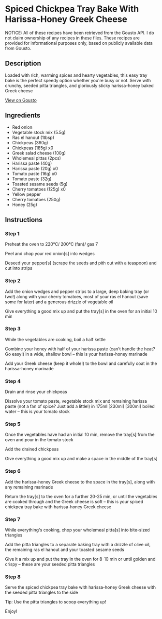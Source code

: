 # Spiced Chickpea Tray Bake With Harissa-Honey Greek Cheese

NOTICE: All of these recipes have been retrieved from the Gousto API. I do not claim ownership of any recipes in these files. These recipes are provided for informational purposes only, based on publicly available data from Gousto.

## Description

Loaded with rich, warming spices and hearty vegetables, this easy tray bake is the perfect speedy option whether you're busy or not. Serve with crunchy, seeded pitta triangles, and gloriously sticky harissa-honey baked Greek cheese

[View on Gousto](https://www.gousto.co.uk/recipes/cookbook/spiced-chickpea-tray-bake-with-harissa-honey-greek-cheese)

## Ingredients

- Red onion
- Vegetable stock mix (5.5g)
- Ras el hanout (1tbsp)
- Chickpeas (390g)
- Chickpeas (185g) x0
- Greek salad cheese (100g)
- Wholemeal pittas (2pcs)
- Harissa paste (40g)
- Harissa paste (20g) x0
- Tomato paste (16g) x0
- Tomato paste (32g)
- Toasted sesame seeds (5g)
- Cherry tomatoes (125g) x0
- Yellow pepper
- Cherry tomatoes (250g)
- Honey (25g)

## Instructions


### Step 1

Preheat the oven to 220°C/ 200°C (fan)/ gas 7

Peel and chop your red onion[s] into wedges

Deseed your pepper[s] (scrape the seeds and pith out with a teaspoon) and cut into strips


### Step 2

Add the onion wedges and pepper strips to a large, deep baking tray (or two!) along with your cherry tomatoes, most of your ras el hanout (save some for later) and a generous drizzle of vegetable oil

Give everything a good mix up and put the tray[s] in the oven for an initial 10 min


### Step 3

While the vegetables are cooking, boil a half kettle

Combine your honey with half of your harissa paste (can't handle the heat? Go easy!) in a wide, shallow bowl – this is your harissa-honey marinade

Add your Greek cheese (keep it whole!) to the bowl and carefully coat in the harissa-honey marinade


### Step 4

Drain and rinse your chickpeas

Dissolve your tomato paste, vegetable stock mix and remaining harissa paste (not a fan of spice? Just add a little!) in 175ml <span class="text-purple">[230ml]</span> <span class="text-danger">[300ml] </span>boiled water – this is your tomato stock


### Step 5

Once the vegetables have had an initial 10 min, remove the tray[s] from the oven and pour in the tomato stock

Add the drained chickpeas

Give everything a good mix up and make a space in the middle of the tray[s]


### Step 6

Add the harissa-honey Greek cheese to the space in the tray[s], along with any remaining marinade

Return the tray[s] to the oven for a further 20-25 min, or until the vegetables are cooked through and the Greek cheese is soft – this is your spiced chickpea tray bake with harissa-honey Greek cheese


### Step 7

While everything's cooking, chop your wholemeal pitta[s] into bite-sized triangles

Add the pitta triangles to a separate baking tray with a drizzle of olive oil, the remaining ras el hanout and your toasted sesame seeds

Give it a mix up and put the tray in the oven for 8-10 min or until golden and crispy – these are your seeded pitta triangles

### Step 8

Serve the spiced chickpea tray bake with harissa-honey Greek cheese with the seeded pitta triangles to the side

Tip: Use the pitta triangles to scoop everything up!

Enjoy!

